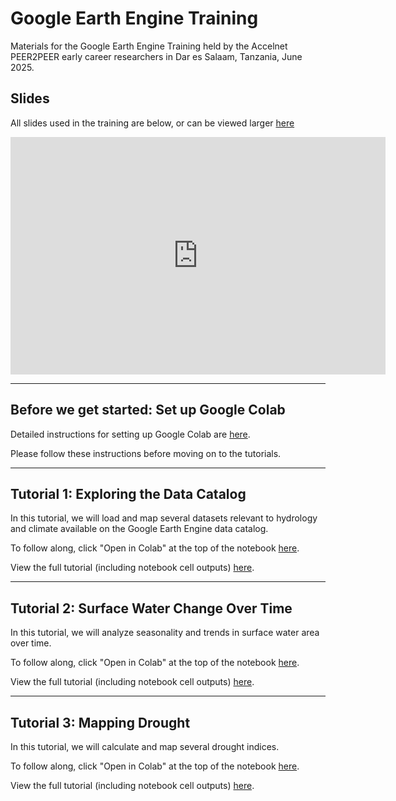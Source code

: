# Google Earth Engine Training
Materials for the Google Earth Engine Training held by the Accelnet PEER2PEER early career researchers in Dar es Salaam, Tanzania, June 2025.

## Slides
All slides used in the training are below, or can be viewed larger [here](https://docs.google.com/presentation/d/e/2PACX-1vRv47Sy9SaPYx3K8yWOP7GpLiMNTKY4fRSLrVjOkbu1uGb5vRgVNJCzZM0uO1gVDQke-3BCaCS02s5E/pub?start=false&loop=false&delayms=3000)

<iframe src="https://docs.google.com/presentation/d/e/2PACX-1vRv47Sy9SaPYx3K8yWOP7GpLiMNTKY4fRSLrVjOkbu1uGb5vRgVNJCzZM0uO1gVDQke-3BCaCS02s5E/pubembed?start=false&loop=false&delayms=3000" frameborder="0" width="600" height="380" allowfullscreen="true" mozallowfullscreen="true" webkitallowfullscreen="true"></iframe>

---

## Before we get started: Set up Google Colab
Detailed instructions for setting up Google Colab are [here](./setup).  

Please follow these instructions before moving on to the tutorials.

---

## Tutorial 1: Exploring the Data Catalog
In this tutorial, we will load and map several datasets relevant to hydrology and climate available on the Google Earth Engine data catalog.  

To follow along, click "Open in Colab" at the top of the notebook [here](https://github.com/UCI-CHRS/GEE-Training-2025/blob/main/notebooks/Tutorial01_Access_Data.ipynb).  

View the full tutorial (including notebook cell outputs) [here](./examples/Tutorial01_Access_Data/Tutorial01_Access_Data.html).  

---

## Tutorial 2: Surface Water Change Over Time
In this tutorial, we will analyze seasonality and trends in surface water area over time.  

To follow along, click "Open in Colab" at the top of the notebook [here]().  

View the full tutorial (including notebook cell outputs) [here]().

---

## Tutorial 3: Mapping Drought
In this tutorial, we will calculate and map several drought indices.  

To follow along, click "Open in Colab" at the top of the notebook [here]().  

View the full tutorial (including notebook cell outputs) [here]().
